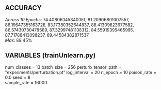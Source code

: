 ## ACCURACY ##
*Across 10 Epochs*: 74.40806045340051, 81.20906801007557, 86.19647355163728, 83.17380352644837, 88.41309823677582, 86.57430730478589, 87.32997481108312, 84.55919395465995, 87.71788413098237, 89.44584382871537  
*Max*: 89.45%  

## VARIABLES (trainUnlearn.py) ##
num_classes = 13 
batch_size = 256
perturb_tensor_path = "experiments/perturbation.pt"
log_interval = 20
n_epoch = 10
poison_rate = 0.0
seed = 8   
sample_rate = 16000

